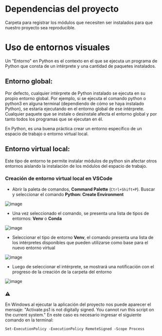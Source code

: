 # Dependencias del proyecto

Carpeta para registrar los módulos que necesiten ser instalados para que nuestro proyecto sea reproducible.

# Uso de entornos visuales

Un "Entorno" en Python es el contexto en el que se ejecuta un programa de Python que consta de un intérprete y una cantidad de paquetes instalados.

## Entorno global:
Por defecto, cualquier intérprete de Python instalado se ejecuta en su propio entorno global. Por ejemplo, si se ejecuta el comando python o python3 en alguna terminal (dependiendo de cómo se haya instalado Python), se estaría ejecutando en el entorno global de ese intérprete. Cualquier paquete que se instale o desinstale afecta el entorno global y por tanto todos los programas que se ejecutan en él.

En Python, es una buena práctica crear un entorno específico de un espacio de trabajo o entorno virtual local.

## Entorno virtual local:
Este tipo de entorno te permite instalar módulos de python sin afectar otros entornos aislando la instalación de los módulos del espacio de trabajo. 

### Creación de entorno virtual local en VSCode

- Abrir la paleta de comandos, __Command Palette__ (`Ctrl+Shift+P`). Buscar y seleccionar el comando **Python: Create Environment**

![image](https://github.com/Grupo-de-Computacion-de-la-FI-UNER/pa-repositorio-practica-inicial/assets/69655502/e951cfc3-929b-4f2d-ae58-01907f988e30)

- Una vez seleccionado el comando, se presenta una lista de tipos de entornos: **Venv** o **Conda**
 
![image](https://github.com/Grupo-de-Computacion-de-la-FI-UNER/pa-repositorio-practica-inicial/assets/69655502/e50df50f-f5c9-446d-b73d-afc8ba422fec)

- Seleccionar el tipo de entorno **Venv**, el comando presenta una lista de los intérpretes disponibles que pueden utilizarse como base para el nuevo entorno virtual

![image](https://github.com/Grupo-de-Computacion-de-la-FI-UNER/pa-repositorio-practica-inicial/assets/69655502/fd4f8179-befd-4260-b4cb-04d104ebb593)

- Luego de seleccionar el intérprete, se mostrará una notificación con el progreso de la creación de la carpeta del entorno

![image](https://github.com/Grupo-de-Computacion-de-la-FI-UNER/pa-repositorio-practica-inicial/assets/69655502/3dfa9981-1901-4218-8b58-fd63aca44ecb)

### ⚠️ 
En Windows al ejecutar la aplicación del proyecto nos puede aparecer el mensaje:
"Activate.ps1 is not digitally signed. You cannot run this script on the current system." 
En este caso es necesario ingresar el siguiente comando en la terminal: 

`Set-ExecutionPolicy -ExecutionPolicy RemoteSigned -Scope Process`
